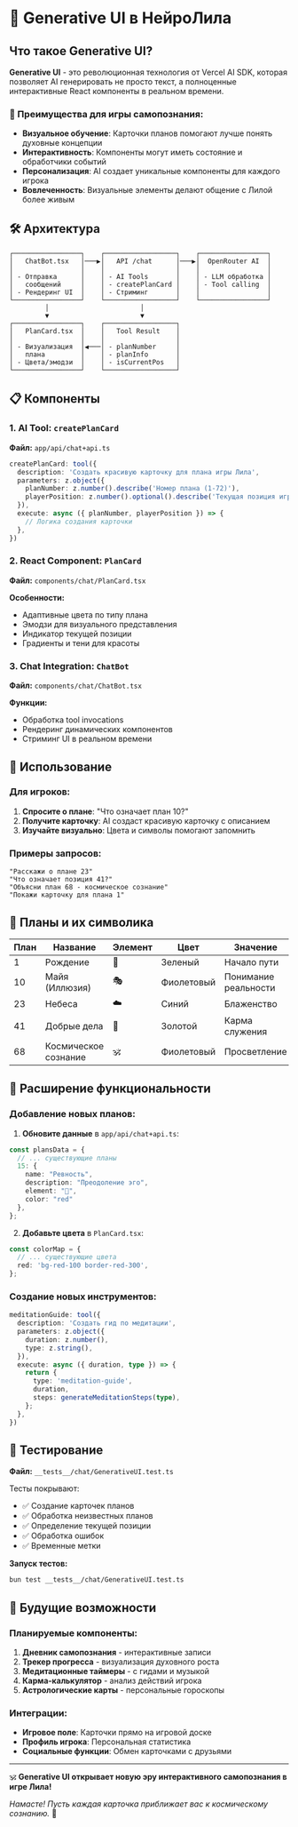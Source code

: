 # 🎨 Generative UI в НейроЛила

## Что такое Generative UI?

**Generative UI** - это революционная технология от Vercel AI SDK, которая позволяет AI генерировать не просто текст, а полноценные интерактивные React компоненты в реальном времени.

### 🌟 Преимущества для игры самопознания:

- **Визуальное обучение**: Карточки планов помогают лучше понять духовные концепции
- **Интерактивность**: Компоненты могут иметь состояние и обработчики событий
- **Персонализация**: AI создает уникальные компоненты для каждого игрока
- **Вовлеченность**: Визуальные элементы делают общение с Лилой более живым

## 🛠️ Архитектура

```
┌─────────────────┐    ┌──────────────────┐    ┌─────────────────┐
│   ChatBot.tsx   │───▶│   API /chat      │───▶│  OpenRouter AI  │
│                 │    │                  │    │                 │
│ - Отправка      │    │ - AI Tools       │    │ - LLM обработка │
│   сообщений     │    │ - createPlanCard │    │ - Tool calling  │
│ - Рендеринг UI  │    │ - Стриминг       │    │                 │
└─────────────────┘    └──────────────────┘    └─────────────────┘
         │                       │
         ▼                       ▼
┌─────────────────┐    ┌──────────────────┐
│   PlanCard.tsx  │    │   Tool Result    │
│                 │    │                  │
│ - Визуализация  │◀───│ - planNumber     │
│   плана         │    │ - planInfo       │
│ - Цвета/эмодзи  │    │ - isCurrentPos   │
└─────────────────┘    └──────────────────┘
```

## 📋 Компоненты

### 1. AI Tool: `createPlanCard`

**Файл:** `app/api/chat+api.ts`

```typescript
createPlanCard: tool({
  description: 'Создать красивую карточку для плана игры Лила',
  parameters: z.object({
    planNumber: z.number().describe('Номер плана (1-72)'),
    playerPosition: z.number().optional().describe('Текущая позиция игрока'),
  }),
  execute: async ({ planNumber, playerPosition }) => {
    // Логика создания карточки
  },
})
```

### 2. React Component: `PlanCard`

**Файл:** `components/chat/PlanCard.tsx`

**Особенности:**
- Адаптивные цвета по типу плана
- Эмодзи для визуального представления
- Индикатор текущей позиции
- Градиенты и тени для красоты

### 3. Chat Integration: `ChatBot`

**Файл:** `components/chat/ChatBot.tsx`

**Функции:**
- Обработка tool invocations
- Рендеринг динамических компонентов
- Стриминг UI в реальном времени

## 🎯 Использование

### Для игроков:

1. **Спросите о плане**: "Что означает план 10?"
2. **Получите карточку**: AI создаст красивую карточку с описанием
3. **Изучайте визуально**: Цвета и символы помогают запомнить

### Примеры запросов:

```
"Расскажи о плане 23"
"Что означает позиция 41?"
"Объясни план 68 - космическое сознание"
"Покажи карточку для плана 1"
```

## 🎨 Планы и их символика

| План | Название | Элемент | Цвет | Значение |
|------|----------|---------|------|----------|
| 1 | Рождение | 🌱 | Зеленый | Начало пути |
| 10 | Майя (Иллюзия) | 🎭 | Фиолетовый | Понимание реальности |
| 23 | Небеса | ☁️ | Синий | Блаженство |
| 41 | Добрые дела | 🤝 | Золотой | Карма служения |
| 68 | Космическое сознание | 🕉️ | Фиолетовый | Просветление |

## 🔧 Расширение функциональности

### Добавление новых планов:

1. **Обновите данные** в `app/api/chat+api.ts`:
```typescript
const plansData = {
  // ... существующие планы
  15: { 
    name: "Ревность", 
    description: "Преодоление эго", 
    element: "😤", 
    color: "red" 
  },
};
```

2. **Добавьте цвета** в `PlanCard.tsx`:
```typescript
const colorMap = {
  // ... существующие цвета
  red: 'bg-red-100 border-red-300',
};
```

### Создание новых инструментов:

```typescript
meditationGuide: tool({
  description: 'Создать гид по медитации',
  parameters: z.object({
    duration: z.number(),
    type: z.string(),
  }),
  execute: async ({ duration, type }) => {
    return {
      type: 'meditation-guide',
      duration,
      steps: generateMeditationSteps(type),
    };
  },
})
```

## 🧪 Тестирование

**Файл:** `__tests__/chat/GenerativeUI.test.ts`

Тесты покрывают:
- ✅ Создание карточек планов
- ✅ Обработка неизвестных планов
- ✅ Определение текущей позиции
- ✅ Обработка ошибок
- ✅ Временные метки

**Запуск тестов:**
```bash
bun test __tests__/chat/GenerativeUI.test.ts
```

## 🚀 Будущие возможности

### Планируемые компоненты:

1. **Дневник самопознания** - интерактивные записи
2. **Трекер прогресса** - визуализация духовного роста
3. **Медитационные таймеры** - с гидами и музыкой
4. **Карма-калькулятор** - анализ действий игрока
5. **Астрологические карты** - персональные гороскопы

### Интеграции:

- **Игровое поле**: Карточки прямо на игровой доске
- **Профиль игрока**: Персональная статистика
- **Социальные функции**: Обмен карточками с друзьями

---

🕉️ **Generative UI открывает новую эру интерактивного самопознания в игре Лила!** 

*Намасте! Пусть каждая карточка приближает вас к космическому сознанию.* 🙏 